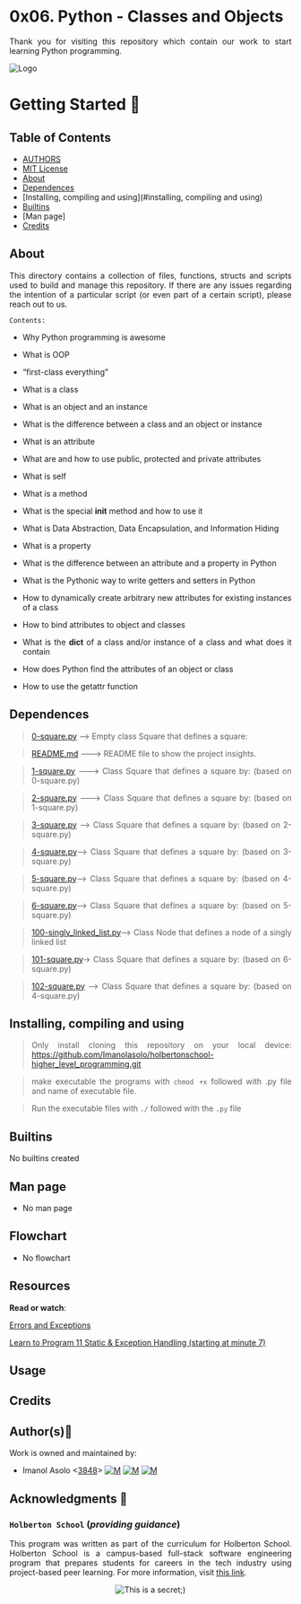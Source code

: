 # 0x06. Python - Classes and Objects

<div style="text-align: justify">

Thank you for visiting this repository which contain our work to start learning Python programming. 	


![Logo](https://www.howtogeek.com/wp-content/uploads/2021/05/laptop-with-terminal-big.png?height=200p&trim=2,2,2,50)

# Getting Started :running:
<div style="text-align: justify">

## Table of Contents
* [AUTHORS](./AUTHORS)
* [MIT License](./LICENSE)
* [About](#about)
* [Dependences](#dependences)
* [Installing, compiling and using](#installing, compiling and using)
* [Builtins](#builtins)
* [Man page]
* [Credits](#credits)

## About
This directory contains a collection of files, functions, structs and scripts used to build and manage this repository. If there are any issues regarding the intention of a particular script (or even part of a certain script), please reach out to us.
	
	Contents:

- Why Python programming is awesome

- What is OOP

- “first-class everything”

- What is a class

- What is an object and an instance

- What is the difference between a class and an object or instance

- What is an attribute

- What are and how to use public, protected and private attributes

- What is self

- What is a method

- What is the special __init__ method and how to use it

- What is Data Abstraction, Data Encapsulation, and Information Hiding

- What is a property

- What is the difference between an attribute and a property in Python

- What is the Pythonic way to write getters and setters in Python

- How to dynamically create arbitrary new attributes for existing instances of a class

- How to bind attributes to object and classes

- What is the __dict__ of a class and/or instance of a class and what does it contain

- How does Python find the attributes of an object or class

- How to use the getattr function

	
## Dependences 
	
> [0-square.py](https://github.com/Imanolasolo/holbertonschool-higher_level_programming/blob/master/0x06-python-classes/0-square.py) --> Empty class Square that defines a square:

> [README.md](https://github.com/Imanolasolo/holbertonschool-higher_level_programming/blob/master/0x06-python-classes/README.md) ---> README file to show the project insights. 

>[1-square.py](https://github.com/Imanolasolo/holbertonschool-higher_level_programming/blob/master/0x06-python-classes/1-square.py) ---> Class Square that defines a square by: (based on 0-square.py)

>[2-square.py](https://github.com/Imanolasolo/holbertonschool-higher_level_programming/blob/master/0x06-python-classes/2-square.py) ---> Class Square that defines a square by: (based on 1-square.py)

>[3-square.py](https://github.com/Imanolasolo/holbertonschool-higher_level_programming/blob/master/0x06-python-classes/3-square.py) --> Class Square that defines a square by: (based on 2-square.py)
	
>[4-square.py](https://github.com/Imanolasolo/holbertonschool-higher_level_programming/blob/master/0x06-python-classes/4-square.py)--> Class Square that defines a square by: (based on 3-square.py)

>[5-square.py](https://github.com/Imanolasolo/holbertonschool-higher_level_programming/blob/master/0x06-python-classes/5-square.py)--> Class Square that defines a square by: (based on 4-square.py)
	
>[6-square.py](https://github.com/Imanolasolo/holbertonschool-higher_level_programming/blob/master/0x06-python-classes/6-square.py)-->  Class Square that defines a square by: (based on 5-square.py)
	
>[100-singly_linked_list.py](https://github.com/Imanolasolo/holbertonschool-higher_level_programming/blob/master/0x06-python-classes/100-singly_linked_list.py)--> Class Node that defines a node of a singly linked list
	
>[101-square.py](https://github.com/Imanolasolo/holbertonschool-higher_level_programming/blob/master/0x06-python-classes/101-square.py)-> Class Square that defines a square by: (based on 6-square.py)

>[102-square.py](https://github.com/Imanolasolo/holbertonschool-higher_level_programming/blob/master/0x06-python-classes/102-square.py) --> Class Square that defines a square by: (based on 4-square.py)


## Installing, compiling and using
	
> Only install cloning this repository on your local device:  https://github.com/Imanolasolo/holbertonschool-higher_level_programming.git
	
> make executable the programs with `chmod +x` followed with .py file and name of executable file.
	
> Run the executable files with `./` followed with the `.py` file





## Builtins

No builtins created
		
## Man page

-  No man page

## Flowchart
	
- No flowchart

## Resources

**Read or watch**:


[Errors and Exceptions](https://intranet.hbtn.io/rltoken/1XjevR2nDR3YtWtsY-6P1Q)

[Learn to Program 11 Static & Exception Handling (starting at minute 7)](https://intranet.hbtn.io/rltoken/uHg99jd88sVrhuGUDfwT8g)


## Usage



## Credits

## Author(s):blue_book:

Work is owned and maintained by:
* Imanol Asolo <[3848](mailto:3848@holbertonschool.com)> [![M](https://upload.wikimedia.org/wikipedia/commons/thumb/9/91/Octicons-mark-github.svg/25px-Octicons-mark-github.svg.png)](https://github.com/Imanolasolo) [![M](https://upload.wikimedia.org/wikipedia/fr/thumb/c/c8/Twitter_Bird.svg/25px-Twitter_Bird.svg.png)](https://twitter.com/jjusturi) [![M](https://upload.wikimedia.org/wikipedia/commons/thumb/c/ca/LinkedIn_logo_initials.png/25px-LinkedIn_logo_initials.png)](https://www.linkedin.com/in/imanol-asolo-5ba9b42a/)


## Acknowledgments :mega: 

### **`Holberton School`** (*providing guidance*)
This program was written as part of the curriculum for Holberton School.
Holberton School is a campus-based full-stack software engineering program
that prepares students for careers in the tech industry using project-based
peer learning. For more information, visit [this link](https://www.holbertonschool.com/).
<p align="center">
	<img src="https://assets.website-files.com/6105315644a26f77912a1ada/610540e8b4cd6969794fe673_Holberton_School_logo-04-04.svg" alt="This is a secret;)">
</p>
